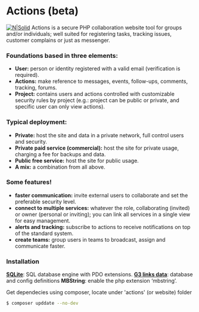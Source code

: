 # Actions (beta)
[![N|Solid](https://g3links.com/actions/g3links_brand.png)](https://g3links.com/actions)
Actions is a secure PHP  collaboration website tool for groups and/or individuals; well suited for registering tasks, tracking issues, customer complains or just as messenger.
### Foundations based in three elements:
- **User:** person or identity registered with a valid email (verification is required).  
- **Actions:** make reference to messages, events, follow-ups, comments, tracking, forums.  
- **Project:** contains users and actions controlled with customizable security rules by project (e.g.: project can be public or private, and specific user can only view actions).
### Typical deployment:
- **Private:** host the site and data in a private network, full control users and security.
- **Private paid service (commercial):** host the site for private usage, charging a fee for backups and data.
- **Public free service:** host the site for public usage.
- **A mix:** a combination from all above.
### Some features!
- **faster communication:** invite external users to collaborate and set the preferable security level.
- **connect to multiple services:** whatever the role,  collaborating (invited) or owner (personal or inviting); you can link all services in a single view for easy management.
- **alerts and tracking:** subscribe to actions to receive notifications on top of the standard system.
- **create teams:** group users in teams to broadcast, assign and communicate faster.
### Installation
**[SQLite](https://www.sqlite.org/index.html)**: SQL database engine with PDO extensions.
**[G3 links data](https://github.com/g3links/data)**: database and config definitions
**MBString**: enable the php extension ‘mbstring’.

Get dependecies using composer, locate under 'actions' (or website) folder
```sh
$ composer upddate --no-dev
```
